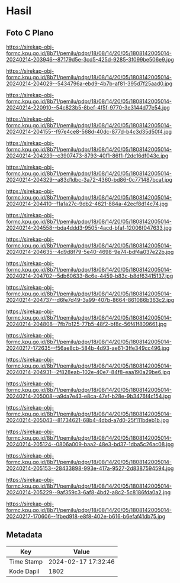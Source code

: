 # Hasil

## Foto C Plano

https://sirekap-obj-formc.kpu.go.id/8b71/pemilu/pdpr/18/08/14/20/05/1808142005014-20240214-203946--87179d5e-3cd5-425d-9285-3f099be506e9.jpg

https://sirekap-obj-formc.kpu.go.id/8b71/pemilu/pdpr/18/08/14/20/05/1808142005014-20240214-204029--5434796a-ebd9-4b7b-af81-395d7f25aad0.jpg

https://sirekap-obj-formc.kpu.go.id/8b71/pemilu/pdpr/18/08/14/20/05/1808142005014-20240214-220910--54c823b5-8bef-4f5f-9770-3e3144d77e54.jpg

https://sirekap-obj-formc.kpu.go.id/8b71/pemilu/pdpr/18/08/14/20/05/1808142005014-20240214-204155--f97e4ce8-568d-40dc-877d-b4c3d35d50f4.jpg

https://sirekap-obj-formc.kpu.go.id/8b71/pemilu/pdpr/18/08/14/20/05/1808142005014-20240214-204239--c3907473-8793-40f1-86f1-f2dc16df043c.jpg

https://sirekap-obj-formc.kpu.go.id/8b71/pemilu/pdpr/18/08/14/20/05/1808142005014-20240214-204329--a83d1dbc-3a72-4360-bd86-0c771487bcaf.jpg

https://sirekap-obj-formc.kpu.go.id/8b71/pemilu/pdpr/18/08/14/20/05/1808142005014-20240214-204410--f1a1a27c-9db2-4621-884a-42ecf8d14c74.jpg

https://sirekap-obj-formc.kpu.go.id/8b71/pemilu/pdpr/18/08/14/20/05/1808142005014-20240214-204558--bda4ddd3-9505-4acd-bfaf-12006f047633.jpg

https://sirekap-obj-formc.kpu.go.id/8b71/pemilu/pdpr/18/08/14/20/05/1808142005014-20240214-204635--4d9d8f79-5e40-4698-9e74-bdf4a037e22b.jpg

https://sirekap-obj-formc.kpu.go.id/8b71/pemilu/pdpr/18/08/14/20/05/1808142005014-20240214-204702--5db60633-8c6e-4459-b83c-b8df63415137.jpg

https://sirekap-obj-formc.kpu.go.id/8b71/pemilu/pdpr/18/08/14/20/05/1808142005014-20240214-204737--d6fe7d49-3a99-407b-8664-861086b363c2.jpg

https://sirekap-obj-formc.kpu.go.id/8b71/pemilu/pdpr/18/08/14/20/05/1808142005014-20240214-204808--7fb7b125-77b5-48f2-bf8c-56f41f809661.jpg

https://sirekap-obj-formc.kpu.go.id/8b71/pemilu/pdpr/18/08/14/20/05/1808142005014-20240217-172635--f56ae8cb-584b-4d93-ae61-3ffe349cc496.jpg

https://sirekap-obj-formc.kpu.go.id/8b71/pemilu/pdpr/18/08/14/20/05/1808142005014-20240214-204931--2f828eab-102e-40e7-84f8-eaa190a29be6.jpg

https://sirekap-obj-formc.kpu.go.id/8b71/pemilu/pdpr/18/08/14/20/05/1808142005014-20240214-205008--a9da7e43-e8ca-47ef-b28e-9b3476f4c154.jpg

https://sirekap-obj-formc.kpu.go.id/8b71/pemilu/pdpr/18/08/14/20/05/1808142005014-20240214-205043--81734621-68b4-4dbd-a7d0-25f111bdeb1b.jpg

https://sirekap-obj-formc.kpu.go.id/8b71/pemilu/pdpr/18/08/14/20/05/1808142005014-20240214-205124--0806a009-baa2-48e3-bd37-1dba5c26ac08.jpg

https://sirekap-obj-formc.kpu.go.id/8b71/pemilu/pdpr/18/08/14/20/05/1808142005014-20240214-205153--28433898-993e-417a-9527-2d8387594594.jpg

https://sirekap-obj-formc.kpu.go.id/8b71/pemilu/pdpr/18/08/14/20/05/1808142005014-20240214-205229--9af359c3-6af8-4bd2-a8c2-5c8186fda0a2.jpg

https://sirekap-obj-formc.kpu.go.id/8b71/pemilu/pdpr/18/08/14/20/05/1808142005014-20240217-170606--1fbed918-e8f8-402e-b616-b6efaf41db75.jpg


## Metadata

| Key        | Value               |
| ---------- | ------------------- |
| Time Stamp | 2024-02-17 17:32:46 |
| Kode Dapil | 1802                |



